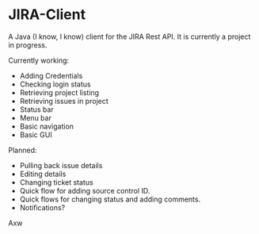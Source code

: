 # JIRA-Client

A Java (I know, I know) client for the JIRA Rest API. It is currently a project in progress.

Currently working:
 - Adding Credentials
 - Checking login status
 - Retrieving project listing
 - Retrieving issues in project
 - Status bar
 - Menu bar
 - Basic navigation
 - Basic GUI
 
Planned:
 - Pulling back issue details
 - Editing details
 - Changing ticket status
 - Quick flow for adding source control ID.
 - Quick flows for changing status and adding comments.
 - Notifications?

Axw
